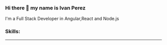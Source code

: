 ### Hi there 👋 my name is Ivan Perez

I'm a Full Stack Developer in Angular,React and Node.js

### Skills: ###
* * ** * ** * ** * *

